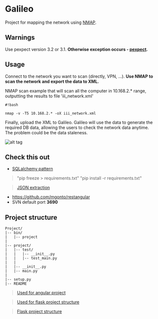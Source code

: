 # Galileo #

Project for mapping the network using [NMAP](http://nmap.org/).

## Warnings ##

Use pexpect version 3.2 or 3.1. **Otherwise exception occurs - [pexpect](http://stackoverflow.com/questions/24524162/pexpect-runs-failed-when-use-multiprocessing).**


## Usage ##

Connect to the network you want to scan (directly, VPN, ...).
**Use NMAP to scan the network and export the data to XML.**

NMAP scan example that will scan all the computer in 10.168.2.* range, outputting the results to file 'iii_network.xml'


```
#!bash

nmap -v -T5 10.168.2.* -oX iii_network.xml
```


Finally, upload the XML to Galileo. Galileo will use the data to generate the required DB data, allowing the users to check the network data anytime. The problem could be the data staleness.

![alt tag](https://raw.github.com/ksaric/Galileo/master/doc/galileo_usage.png)




## Check this out ##

* [SQLalchemy pattern](http://flask.pocoo.org/docs/0.10/patterns/sqlalchemy/)

> "pip freeze > requirements.txt"
> "pip install -r requirements.txt"

> [JSON extraction](http://stackoverflow.com/questions/22012655/restangular-getlist-with-object-containing-embedded-array)

* https://github.com/mgonto/restangular
* SVN default port **3690**

## Project structure ##

    Project/
    |-- bin/
    |   |-- project
    |
    |-- project/
    |   |-- test/
    |   |   |-- __init__.py
    |   |   |-- test_main.py
    |   |   
    |   |-- __init__.py
    |   |-- main.py
    |
    |-- setup.py
    |-- README

> [Used for angular project](https://github.com/yeoman/generator-angular)

> [Used for flask project structure](https://github.com/mitsuhiko/flask/wiki/Large-app-how-to)

> [Flask project structure](https://github.com/mitsuhiko/flask/wiki/Large-app-how-to)

